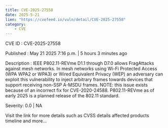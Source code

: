 ```yaml
---
title: CVE-2025-27558
date: 2025-5-21
lien: "https://cvefeed.io/vuln/detail/CVE-2025-27558"
category:
    - CVE
---
```


CVE ID : CVE-2025-27558

Published :  May 21
2025
7:16 p.m. | 5 hours
3 minutes ago

Description : IEEE P802.11-REVme D1.1 through D7.0 allows FragAttacks against mesh networks. In mesh networks using Wi-Fi Protected Access (WPA
WPA2
or WPA3) or Wired Equivalent Privacy (WEP)
an adversary can exploit this vulnerability to inject arbitrary frames towards devices that support receiving non-SSP A-MSDU frames. NOTE: this issue exists because of an incorrect fix for CVE-2020-24588. P802.11-REVme
as of early 2025
is a planned release of the 802.11 standard.

Severity: 0.0 | NA

Visit the link for more details
such as CVSS details
affected products
timeline
and more...
